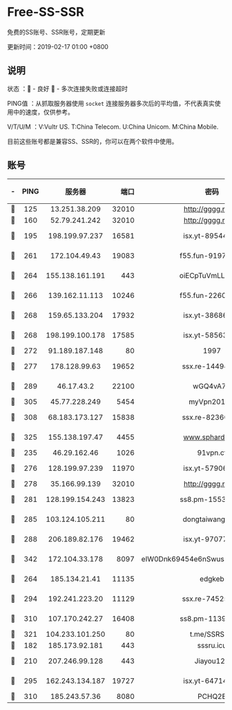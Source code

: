 # Free-SS-SSR

免费的SS账号、SSR账号，定期更新

更新时间：2019-02-17 01:00 +0800

## 说明

状态     ：🙂 - 良好 🙁 - 多次连接失败或连接超时

PING值   ：从抓取服务器使用 `socket` 连接服务器多次后的平均值，不代表真实使用中的速度，仅供参考。

V/T/U/M  ：V:Vultr US. T:China Telecom. U:China Unicom. M:China Mobile.

目前这些账号都是兼容SS、SSR的，你可以在两个软件中使用。

## 账号

|-|PING|服务器|端口|密码|加密方式|区域|V/T/U/M|
|:----:|:----:|:-----:|-----:|:----:|:----:|:----:|:----:|
|🙂|125|13.251.38.209|32010|http://gggg.rocks|chacha20|SG|9↑/9↑/7↑/9↑|
|🙂|160|52.79.241.242|32010|http://gggg.rocks|chacha20|KR|8↑/9↑/9↑/8↑|
|🙂|195|198.199.97.237|16581|isx.yt-89544748|aes-256-cfb|US|9↑/9↑/9↑/9↑|
|🙂|261|172.104.49.43|19083|f55.fun-91979388|aes-256-cfb|SG|8↑/8↑/7↑/8↑|
|🙂|264|155.138.161.191|443|oiECpTuVmLLxk4Ts|aes-256-cfb|US|1↓/10↑/10↑/9↑|
|🙂|266|139.162.11.113|10246|f55.fun-22605630|aes-256-cfb|SG|9↑/10↑/10↑/10↑|
|🙂|268|159.65.133.204|17932|isx.yt-38686443|aes-256-cfb|SG|9↑/9↑/9↑/9↑|
|🙂|268|198.199.100.178|17585|isx.yt-58563488|aes-256-cfb|US|9↑/9↑/9↑/9↑|
|🙂|272|91.189.187.148|80|1997|chacha20|US|10↑/10↑/10↑/10↑|
|🙂|277|178.128.99.63|19652|ssx.re-14494967|aes-256-cfb|SG|4↑/4↑/3↑/4↑|
|🙂|289|46.17.43.2|22100|wGQ4vA7D|aes-256-gcm|RU|5↓/10↑/10↑/10↑|
|🙂|305|45.77.228.249|5454|myVpn2019[]|rc4-md5|GB|10↑/10↑/10↑/10↑|
|🙂|308|68.183.173.127|15838|ssx.re-82360696|aes-256-cfb|US|4↑/4↑/3↑/4↑|
|🙂|325|155.138.197.47|4455|www.sphard.com|aes-256-cfb|US|6↑/8↑/8↑/7↑|
|🙂|235|46.29.162.46|1026|91vpn.cf|rc4-md5|RU|8↑/10↑/8↑/10↑|
|🙂|276|128.199.97.239|11970|isx.yt-57906087|aes-256-cfb|SG|9↑/9↑/9↑/9↑|
|🙂|278|35.166.99.139|32010|http://gggg.rocks|chacha20|US|10↑/10↑/9↓/10↑|
|🙂|281|128.199.154.243|13823|ss8.pm-15530522|aes-256-cfb|SG|10↑/10↑/10↑/10↑|
|🙂|285|103.124.105.211|80|dongtaiwang.com|aes-256-cfb|US|10↑/10↑/10↑/10↑|
|🙂|288|206.189.82.176|19462|isx.yt-97077080|aes-256-cfb|SG|9↑/9↑/9↑/9↑|
|🙂|342|172.104.33.178|8097|eIW0Dnk69454e6nSwuspv9DmS201tQ0D|aes-256-cfb|SG|10↑/10↑/10↑/10↑|
|🙂|264|185.134.21.41|11135|edgkeb|aes-256-cfb|GB|10↑/10↑/10↑/10↑|
|🙂|294|192.241.223.20|11129|ssx.re-74525357|aes-256-cfb|US|4↑/4↑/3↑/4↑|
|🙂|310|107.170.242.27|16408|ss8.pm-11399606|aes-256-cfb|US|10↑/10↑/10↑/10↑|
|🙂|321|104.233.101.250|80|t.me/SSRSUB|rc4-md5|CA|10↑/10↑/10↑/10↑|
|🙁|182|185.173.92.181|443|sssru.icu|rc4-md5|RU|10↑/10↑/10↑/10↑|
|🙁|210|207.246.99.128|443|Jiayou123|aes-256-cfb|US|9↑/10↑/10↑/10↑|
|🙁|295|162.243.134.187|19727|isx.yt-64714765|aes-256-cfb|US|9↑/9↑/9↑/9↑|
|🙁|310|185.243.57.36|8080|PCHQ2E|rc4-md5|US|8↑/10↑/9↑/9↑|
